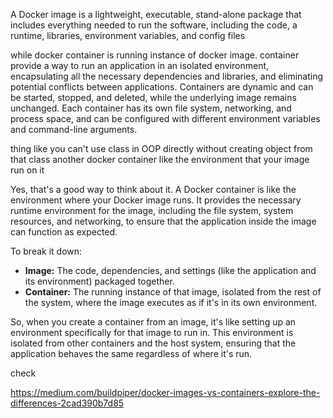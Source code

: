 
A Docker image is a lightweight, executable, stand-alone package that includes everything needed to run the software, including the code, a runtime, libraries, environment variables, and config files

while docker container is running instance of docker image. container
provide a way to run an application in an isolated environment, encapsulating all the necessary dependencies and libraries, and eliminating potential conflicts between applications. Containers are dynamic and can be started, stopped, and deleted, while the underlying image remains unchanged. Each container has its own file system, networking, and process space, and can be configured with different environment variables and command-line arguments.


thing like you can't use class in OOP directly without creating object from that class
another 
docker container like the environment that your image run on it 



Yes, that's a good way to think about it. A Docker container is like the environment where your Docker image runs. It provides the necessary runtime environment for the image, including the file system, system resources, and networking, to ensure that the application inside the image can function as expected.

To break it down:

- **Image:** The code, dependencies, and settings (like the application and its environment) packaged together.
- **Container:** The running instance of that image, isolated from the rest of the system, where the image executes as if it's in its own environment.

So, when you create a container from an image, it's like setting up an environment specifically for that image to run in. This environment is isolated from other containers and the host system, ensuring that the application behaves the same regardless of where it's run.


check

https://medium.com/buildpiper/docker-images-vs-containers-explore-the-differences-2cad390b7d85